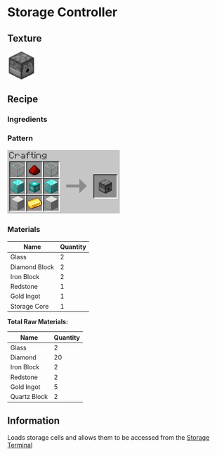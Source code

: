 # Storage Controller

## Texture
<img src="../assets/items/storage_controller.png" alt="storage_controller" width="64"/>

## Recipe

### Ingredients

### Pattern
<img src="../assets/recipes/storage_controller.png" alt="storage_controller" width="256"/>

### Materials
| Name | Quantity |
| ---- | -------- |
| Glass | 2 |
| Diamond Block | 2 |
| Iron Block | 2 |
| Redstone | 1 |
| Gold Ingot | 1 |
| Storage Core | 1 |

**Total Raw Materials:**

| Name | Quantity |
| ---- | -------- |
| Glass | 2 |
| Diamond | 20 |
| Iron Block | 2 |
| Redstone | 2 |
| Gold Ingot | 5 |
| Quartz Block | 2 |

## Information
Loads storage cells and allows them to be accessed from the [Storage Terminal](storage_terminal.md)

